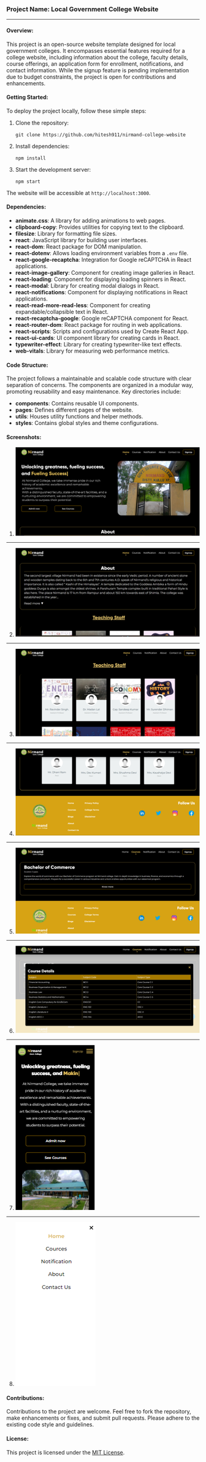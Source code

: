 ### Project Name: Local Government College Website

---

#### Overview:

This project is an open-source website template designed for local government colleges. It encompasses essential features required for a college website, including information about the college, faculty details, course offerings, an application form for enrollment, notifications, and contact information. While the signup feature is pending implementation due to budget constraints, the project is open for contributions and enhancements.

#### Getting Started:

To deploy the project locally, follow these simple steps:

1. Clone the repository:
   ```
   git clone https://github.com/hitesh911/nirmand-college-website
   ```

2. Install dependencies:
   ```
   npm install
   ```

3. Start the development server:
   ```
   npm start
   ```

The website will be accessible at `http://localhost:3000`.

#### Dependencies:

- **animate.css**: A library for adding animations to web pages.
- **clipboard-copy**: Provides utilities for copying text to the clipboard.
- **filesize**: Library for formatting file sizes.
- **react**: JavaScript library for building user interfaces.
- **react-dom**: React package for DOM manipulation.
- **react-dotenv**: Allows loading environment variables from a `.env` file.
- **react-google-recaptcha**: Integration for Google reCAPTCHA in React applications.
- **react-image-gallery**: Component for creating image galleries in React.
- **react-loading**: Component for displaying loading spinners in React.
- **react-modal**: Library for creating modal dialogs in React.
- **react-notifications**: Component for displaying notifications in React applications.
- **react-read-more-read-less**: Component for creating expandable/collapsible text in React.
- **react-recaptcha-google**: Google reCAPTCHA component for React.
- **react-router-dom**: React package for routing in web applications.
- **react-scripts**: Scripts and configurations used by Create React App.
- **react-ui-cards**: UI component library for creating cards in React.
- **typewriter-effect**: Library for creating typewriter-like text effects.
- **web-vitals**: Library for measuring web performance metrics.

#### Code Structure:

The project follows a maintainable and scalable code structure with clear separation of concerns. The components are organized in a modular way, promoting reusability and easy maintenance. Key directories include:

- **components**: Contains reusable UI components.
- **pages**: Defines different pages of the website.
- **utils**: Houses utility functions and helper methods.
- **styles**: Contains global styles and theme configurations.

#### Screenshots:

1. ![Screenshot 1](screenshots/1.png)

---

2. ![Screenshot 2](screenshots/2.png)

---

3. ![Screenshot 3](screenshots/3.png)

---

4. ![Screenshot 4](screenshots/4.png)

---

5. ![Screenshot 5](screenshots/5.png)

---

6. ![Screenshot 6](screenshots/6.png)

---

7. ![Screenshot 7](screenshots/7.png)

---

8. ![Screenshot 8](screenshots/8.png)




#### Contributions:

Contributions to the project are welcome. Feel free to fork the repository, make enhancements or fixes, and submit pull requests. Please adhere to the existing code style and guidelines.

#### License:

This project is licensed under the [MIT License](LICENSE).
